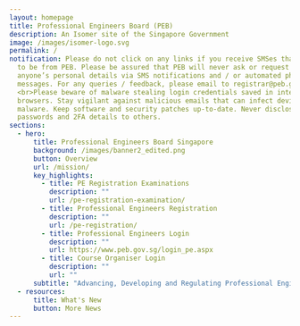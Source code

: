 ```yaml
---
layout: homepage
title: Professional Engineers Board (PEB)
description: An Isomer site of the Singapore Government
image: /images/isomer-logo.svg
permalink: /
notification: Please do not click on any links if you receive SMSes that appear
  to be from PEB. Please be assured that PEB will never ask or request for
  anyone’s personal details via SMS notifications and / or automated phone
  messages. For any queries / feedback, please email to registrar@peb.gov.sg.
  <br>Please beware of malware stealing login credentials saved in internet
  browsers. Stay vigilant against malicious emails that can infect devices with
  malware. Keep software and security patches up-to-date. Never disclose your
  passwords and 2FA details to others.
sections:
  - hero:
      title: Professional Engineers Board Singapore
      background: /images/banner2_edited.png
      button: Overview
      url: /mission/
      key_highlights:
        - title: PE Registration Examinations
          description: ""
          url: /pe-registration-examination/
        - title: Professional Engineers Registration
          description: ""
          url: /pe-registration/
        - title: Professional Engineers Login
          description: ""
          url: https://www.peb.gov.sg/login_pe.aspx
        - title: Course Organiser Login
          description: ""
          url: ""
      subtitle: "Advancing, Developing and Regulating Professional Engineering "
  - resources:
      title: What's New
      button: More News
---
```

